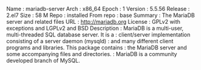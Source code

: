 Name        : mariadb-server
Arch        : x86_64
Epoch       : 1
Version     : 5.5.56
Release     : 2.el7
Size        : 58 M
Repo        : installed
From repo   : base
Summary     : The MariaDB server and related files
URL         : http://mariadb.org
License     : GPLv2 with exceptions and LGPLv2 and BSD
Description : MariaDB is a multi-user, multi-threaded SQL database server. It is a
            : client/server implementation consisting of a server daemon (mysqld)
            : and many different client programs and libraries. This package contains
            : the MariaDB server and some accompanying files and directories.
            : MariaDB is a community developed branch of MySQL.
			
			
			
			